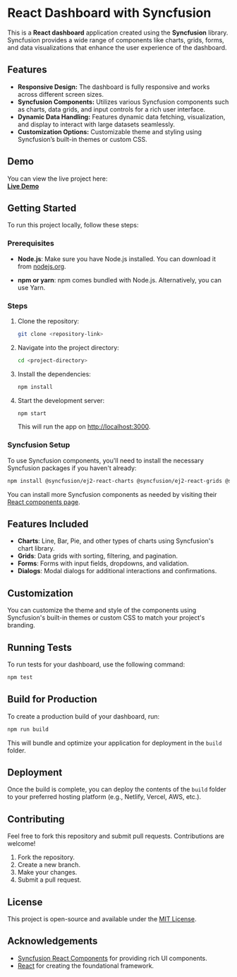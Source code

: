 # React Dashboard with Syncfusion

This is a **React dashboard** application created using the **Syncfusion** library. Syncfusion provides a wide range of components like charts, grids, forms, and data visualizations that enhance the user experience of the dashboard.

## Features

- **Responsive Design:** The dashboard is fully responsive and works across different screen sizes.
- **Syncfusion Components:** Utilizes various Syncfusion components such as charts, data grids, and input controls for a rich user interface.
- **Dynamic Data Handling:** Features dynamic data fetching, visualization, and display to interact with large datasets seamlessly.
- **Customization Options:** Customizable theme and styling using Syncfusion’s built-in themes or custom CSS.

## Demo

You can view the live project here:  
[**Live Demo**](<https://razatechxdashboard.netlify.app/>)

## Getting Started

To run this project locally, follow these steps:

### Prerequisites

- **Node.js**: Make sure you have Node.js installed. You can download it from [nodejs.org](https://nodejs.org/).

- **npm or yarn**: npm comes bundled with Node.js. Alternatively, you can use Yarn.

### Steps

1. Clone the repository:
    ```bash
    git clone <repository-link>
    ```

2. Navigate into the project directory:
    ```bash
    cd <project-directory>
    ```

3. Install the dependencies:
    ```bash
    npm install
    ```

4. Start the development server:
    ```bash
    npm start
    ```

    This will run the app on [http://localhost:3000](http://localhost:3000).

### Syncfusion Setup

To use Syncfusion components, you'll need to install the necessary Syncfusion packages if you haven't already:

```bash
npm install @syncfusion/ej2-react-charts @syncfusion/ej2-react-grids @syncfusion/ej2-react-dropdowns
```

You can install more Syncfusion components as needed by visiting their [React components page](https://www.syncfusion.com/react-components).

## Features Included

- **Charts**: Line, Bar, Pie, and other types of charts using Syncfusion's chart library.
- **Grids**: Data grids with sorting, filtering, and pagination.
- **Forms**: Forms with input fields, dropdowns, and validation.
- **Dialogs**: Modal dialogs for additional interactions and confirmations.

## Customization

You can customize the theme and style of the components using Syncfusion's built-in themes or custom CSS to match your project's branding.

## Running Tests

To run tests for your dashboard, use the following command:

```bash
npm test
```

## Build for Production

To create a production build of your dashboard, run:

```bash
npm run build
```

This will bundle and optimize your application for deployment in the `build` folder.

## Deployment

Once the build is complete, you can deploy the contents of the `build` folder to your preferred hosting platform (e.g., Netlify, Vercel, AWS, etc.).

## Contributing

Feel free to fork this repository and submit pull requests. Contributions are welcome!

1. Fork the repository.
2. Create a new branch.
3. Make your changes.
4. Submit a pull request.

## License

This project is open-source and available under the [MIT License](LICENSE).

## Acknowledgements

- [Syncfusion React Components](https://www.syncfusion.com/react-components) for providing rich UI components.
- [React](https://reactjs.org/) for creating the foundational framework.
